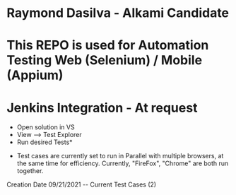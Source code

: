 # Raymond Dasilva - Alkami Candidate
# This REPO is used for Automation Testing Web (Selenium) / Mobile (Appium)
# Jenkins Integration - At request


- Open solution in VS 
- View --> Test Explorer
- Run desired Tests*

* Test cases are currently set to run in Parallel with multiple browsers, at the same time for efficiency. Currently, "FireFox", "Chrome" are both run together.


Creation Date 09/21/2021 -- 
Current Test Cases (2)
